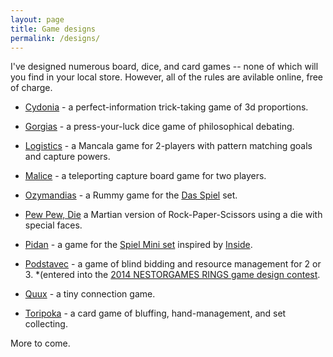 ```yaml
---
layout: page
title: Game designs
permalink: /designs/
---
```


I've designed numerous board, dice, and card games -- none of which will you find in your local store.  However, all of the rules are avilable online, free of charge.

 * [Cydonia](http://fogus.me/fun/spiel/cydonia) - a
   perfect-information trick-taking game of 3d proportions.

 * [Gorgias](http://fogus.me/fun/spiel/gorgias) - a press-your-luck
   dice game of philosophical debating.

 * [Logistics](http://fogus.me/fun/spiel/logistics/) - a Mancala game
   for 2-players with pattern matching goals and capture powers.

 * [Malice](http://fogus.me/fun/spiel/malice/) - a teleporting capture
   board game for two players.

 * [Ozymandias](http://fogus.me/fun/spiel/ozymandias/) - a Rummy game
   for the [Das Spiel](http://boardgamegeek.com/boardgame/2229/spiel)
   set.
   
 * [Pew Pew, Die](http://fogus.me/fun/spiel/pewpewdie/) a Martian
   version of Rock-Paper-Scissors using a die with special faces.
   
 * [Pidan](http://fogus.me/fun/spiel/pidan/) - a game for the
   [Spiel Mini set](http://boardgamegeek.com/boardgame/110073/spiel-mini)
   inspired by [Inside](http://boardgamegeek.com/boardgame/30179/inside).

 * [Podstavec](http://fogus.me/fun/spiel/podstavec/) - a game of blind
   bidding and resource management for 2 or 3. *(entered into the
   [2014 NESTORGAMES RINGS game design contest](http://www.boardgamegeek.com/geeklist/177816/nestorgames-rings-game-design-contest).

 * [Quux](http://fogus.me/fun/spiel/quux/) - a tiny connection game.

 * [Toripoka](http://fogus.me/fun/spiel/toripoka/) - a card game of
   bluffing, hand-management, and set collecting.
   
More to come.

